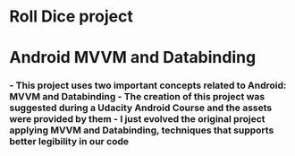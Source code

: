 # Roll Dice project

<h1>
Android MVVM and Databinding
</h1>

<h3>
- This project uses two important concepts related to Android: MVVM and Databinding
- The creation of this project was suggested during a Udacity Android Course and the assets were provided by them
- I just evolved the original project applying MVVM and Databinding, techniques that supports better legibility in our code
</h3>